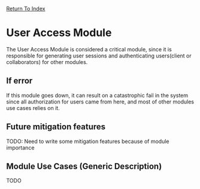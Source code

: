 [Return To Index](../../../../README.md)

# User Access Module

The User Access Module is considered a critical module, since it is responsible for generating user sessions and authenticating users(client or collaborators) for other modules.

## If error

If this module goes down, it can result on a catastrophic fail in the system since all authorization for users came from here, and most of other modules use cases relies on it.

## Future mitigation features

TODO: Need to write some mitigation features because of module importance

## Module Use Cases (Generic Description)

TODO
